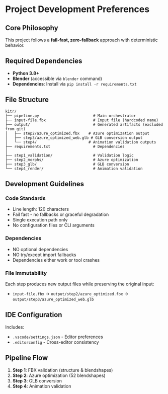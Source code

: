 # Project Development Preferences

## Core Philosophy

This project follows a **fail-fast, zero-fallback** approach with deterministic behavior.

## Required Dependencies

- **Python 3.8+**
- **Blender** (accessible via `blender` command)
- **Dependencies**: Install via `pip install -r requirements.txt`

## File Structure

```
kitr/
├── pipeline.py                        # Main orchestrator
├── input-file.fbx                     # Input file (hardcoded name)
├── output/                            # Generated artifacts (excluded from git)
│   ├── step2/azure_optimized.fbx    # Azure optimization output
│   ├── step3/azure_optimized_web.glb # GLB conversion output
│   └── step4/                       # Animation validation outputs
├── requirements.txt                   # Dependencies
│
├── step1_validation/                  # Validation logic
├── step2_morphs/                      # Azure optimization
├── step3_glb/                         # GLB conversion
└── step4_render/                      # Animation validation
```

## Development Guidelines

### Code Standards
- Line length: 120 characters
- Fail fast - no fallbacks or graceful degradation
- Single execution path only
- No configuration files or CLI arguments

### Dependencies
- NO optional dependencies
- NO try/except import fallbacks
- Dependencies either work or tool crashes

### File Immutability
Each step produces new output files while preserving the original input:
- `input-file.fbx` → `output/step2/azure_optimized.fbx` → `output/step3/azure_optimized_web.glb`

## IDE Configuration

Includes:
- `.vscode/settings.json` - Editor preferences
- `.editorconfig` - Cross-editor consistency

## Pipeline Flow

1. **Step 1**: FBX validation (structure & blendshapes)
2. **Step 2**: Azure optimization (52 blendshapes)
3. **Step 3**: GLB conversion
4. **Step 4**: Animation validation
